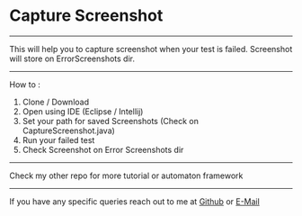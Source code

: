 Capture Screenshot
================
----------------

This will help you to capture screenshot when your test is failed.
Screenshot will store on ErrorScreenshots dir.

----------------

How to :

1. Clone / Download
2. Open using IDE (Eclipse / Intellij)
3. Set your path for saved Screenshots (Check on CaptureScreenshot.java)
3. Run your failed test
4. Check Screenshot on Error Screenshots dir

---------------

Check my other repo for more tutorial or automaton framework

---------------

If you have any specific queries reach out to me at [Github](https://github.com/raixa) or [E-Mail](mailto:khalif.rinaldi@gmail.com)